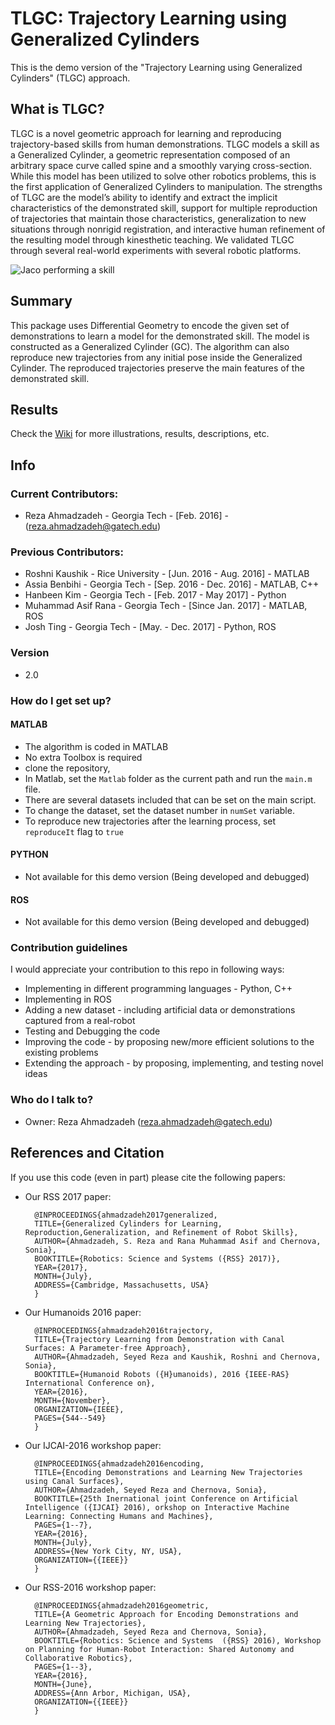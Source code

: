 # TLGC: Trajectory Learning using Generalized Cylinders #

This is the demo version of the "Trajectory Learning using Generalized Cylinders" (TLGC) approach. 

## What is TLGC? ##

TLGC is a novel geometric approach for learning and reproducing trajectory-based skills from human demonstrations. TLGC models a skill as a Generalized Cylinder, a geometric representation composed of an arbitrary space curve called spine and a smoothly varying cross-section. While this model has been utilized to solve other robotics problems, this is the first application of Generalized Cylinders to manipulation. The strengths of TLGC are the model’s ability to identify and extract the implicit characteristics of the demonstrated skill, support for multiple reproduction of trajectories that maintain those characteristics, generalization to new situations through nonrigid registration, and interactive human refinement of the resulting model through kinesthetic teaching. We validated TLGC through several real-world experiments with several robotic platforms.

![Jaco performing a skill](https://github.com/gt-rail-internal/GeneralizedCylinder/blob/master/jaco6.jpg?raw=true "Jaco2")


## Summary ##

This package uses Differential Geometry to encode the given set of demonstrations to learn a model for the demonstrated skill. The model is constructed as a Generalized Cylinder (GC). The algorithm can also reproduce new trajectories from any initial pose inside the Generalized Cylinder. The reproduced trajectories preserve the main features of the demonstrated skill.

## Results ##

Check the [Wiki](https://github.com/gt-rail-internal/GeneralizedCylinder/wiki) for more illustrations, results, descriptions, etc.


## Info ##

### Current Contributors: ###
*  Reza Ahmadzadeh - Georgia Tech - [Feb. 2016] - (reza.ahmadzadeh@gatech.edu) 

### Previous Contributors: ###
*  Roshni Kaushik - Rice University - [Jun. 2016 - Aug. 2016] - MATLAB
*  Assia Benbihi - Georgia Tech - [Sep. 2016 - Dec. 2016] - MATLAB, C++
*  Hanbeen Kim - Georgia Tech - [Feb. 2017 - May 2017] - Python
*  Muhammad Asif Rana - Georgia Tech - [Since Jan. 2017] - MATLAB, ROS
*  Josh Ting - Georgia Tech - [May. - Dec. 2017] - Python, ROS


### Version ###
*  2.0

### How do I get set up? ###

#### MATLAB ####
* The algorithm is coded in MATLAB
* No extra Toolbox is required
* clone the repository, 
* In Matlab, set the `Matlab` folder as the current path and run the `main.m` file.
* There are several datasets included that can be set on the main script.
* To change the dataset, set the dataset number in `numSet` variable.
* To reproduce new trajectories after the learning process, set `reproduceIt` flag to `true`

#### PYTHON ####
* Not available for this demo version (Being developed and debugged)

#### ROS ####
* Not available for this demo version (Being developed and debugged)

### Contribution guidelines ###

I would appreciate your contribution to this repo in following ways:

* Implementing in different programming languages - Python, C++
* Implementing in ROS
* Adding a new dataset - including artificial data or demonstrations captured from a real-robot
* Testing and Debugging the code
* Improving the code - by proposing new/more efficient solutions to the existing problems
* Extending the approach - by proposing, implementing, and testing novel ideas 

### Who do I talk to? ###

* Owner: Reza Ahmadzadeh (reza.ahmadzadeh@gatech.edu)



## References and Citation ##
If you use this code (even in part) please cite the following papers:

* Our RSS 2017 paper:



		@INPROCEEDINGS{ahmadzadeh2017generalized,
		TITLE={Generalized Cylinders for Learning, Reproduction,Generalization, and Refinement of Robot Skills},
		AUTHOR={Ahmadzadeh, S. Reza and Rana Muhammad Asif and Chernova, Sonia},
		BOOKTITLE={Robotics: Science and Systems ({RSS} 2017)},
		YEAR={2017},
		MONTH={July},
		ADDRESS={Cambridge, Massachusetts, USA}
		}
        
        
* Our Humanoids 2016 paper:



		@INPROCEEDINGS{ahmadzadeh2016trajectory,
		TITLE={Trajectory Learning from Demonstration with Canal Surfaces: A Parameter-free Approach},
		AUTHOR={Ahmadzadeh, Seyed Reza and Kaushik, Roshni and Chernova, Sonia},
		BOOKTITLE={Humanoid Robots ({H}umanoids), 2016 {IEEE-RAS} International Conference on},
		YEAR={2016},
		MONTH={November},
		ORGANIZATION={IEEE},
		PAGES={544--549}
		}


* Our IJCAI-2016 workshop paper:


		@INPROCEEDINGS{ahmadzadeh2016encoding,
		TITLE={Encoding Demonstrations and Learning New Trajectories using Canal Surfaces},
		AUTHOR={Ahmadzadeh, Seyed Reza and Chernova, Sonia},
		BOOKTITLE={25th Inernational joint Conference on Artificial Intelligence ({IJCAI} 2016), orkshop on Interactive Machine Learning: Connecting Humans and Machines},
		PAGES={1--7},
		YEAR={2016},
		MONTH={July},
		ADDRESS={New York City, NY, USA},
		ORGANIZATION={{IEEE}}
		}

* Our RSS-2016 workshop paper:


		@INPROCEEDINGS{ahmadzadeh2016geometric,
		TITLE={A Geometric Approach for Encoding Demonstrations and Learning New Trajectories},
		AUTHOR={Ahmadzadeh, Seyed Reza and Chernova, Sonia},
		BOOKTITLE={Robotics: Science and Systems  ({RSS} 2016), Workshop on Planning for Human-Robot Interaction: Shared Autonomy and Collaborative Robotics},
		PAGES={1--3},
		YEAR={2016},
		MONTH={June},
		ADDRESS={Ann Arbor, Michigan, USA},
		ORGANIZATION={{IEEE}}
		}


